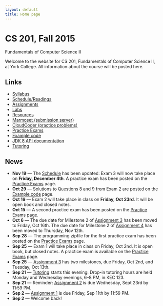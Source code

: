 ```yaml
---
layout: default
title: Home page
---
```


# CS 201, Fall 2015

<div id="subtitle">Fundamentals of Computer Science II</div>

Welcome to the website for CS 201, Fundamentals of Computer Science II, at York College.  All information about the course will be posted here.

## Links

* [Syllabus](syllabus.html)
* [Schedule/Readings](schedule.html)
* [Assignments](assign/index.html)
* [Labs](labs/index.html)
* [Resources](resources/index.html)
* [Marmoset (submission server)](https://cs.ycp.edu/marmoset)
* [CloudCoder (practice problems)](https://cs.ycp.edu/cloudcoder)
* [Practice Exams](practice/index.html)
* [Example code](examples/index.html)
* [JDK 8 API documentation](https://docs.oracle.com/javase/8/docs/api/)
* [Tutoring](tutoring.html)

## News

* **Nov 19** &mdash; The [Schedule](schedule.html) has been updated: Exam 3 will now take place on **Friday, December 4th**.  A practice exam has been posted on the [Practice Exams](practice/index.html) page.
* **Oct 29** &mdash; Solutions to Questions 8 and 9 from Exam 2 are posted on the [Example code](examples/index.html) page.
* **Oct 16** &mdash; Exam 2 will take place in class on **Friday, Oct 23rd**.  It will be open book and closed notes.
* **Oct 15** &mdash; A second practice exam has been posted on the [Practice Exams](practice/index.html) page.
* **Oct 6** &mdash; The due date for Milestone 2 of [Assignment 3](assign/assign03.html) has been moved to Friday, Oct 16th.  The due date for Milestone 2 of [Assignment 4](assign/assign04.html) has been moved to Thursday, Nov 12th.
* **Sep 28** &mdash; The programming zipfile for the first practice exam has been posted on the [Practice Exams](practice/index.html) page.
* **Sep 25** &mdash; Exam 1 will take place in class on Friday, Oct 2nd.  It is open book, but closed notes.  A practice exam is available on the [Practice Exams](practice/index.html) page.
* **Sep 25** &mdash; [Assignment 3](assign/assign03.html) has two milestones, due Friday, Oct 2nd, and Tuesday, Oct 13th.
* **Sep 21** &mdash; [Tutoring](tutoring.html) starts this evening.  Drop-in tutoring hours are held Monday and Wednesday evenings, 6&ndash;8 PM, in KEC 123.
* **Sep 21** &mdash; Reminder: [Assignment 2](assign/assign02.html) is due Wednesday, Sept 23rd by 11:59 PM.
* **Sep 2** &mdash; [Assignment 1](assign/assign01.html) is due Friday, Sep 11th by 11:59 PM.
* **Sep 2** &mdash; Welcome back!

